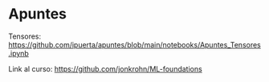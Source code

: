 # Apuntes

Tensores: https://github.com/ipuerta/apuntes/blob/main/notebooks/Apuntes_Tensores.ipynb

Link al curso: https://github.com/jonkrohn/ML-foundations
